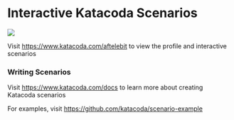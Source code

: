 # Interactive Katacoda Scenarios

[![](http://shields.katacoda.com/katacoda/aftelebit/count.svg)](https://www.katacoda.com/aftelebit "Get your profile on Katacoda.com")

Visit https://www.katacoda.com/aftelebit to view the profile and interactive scenarios

### Writing Scenarios
Visit https://www.katacoda.com/docs to learn more about creating Katacoda scenarios

For examples, visit https://github.com/katacoda/scenario-example
